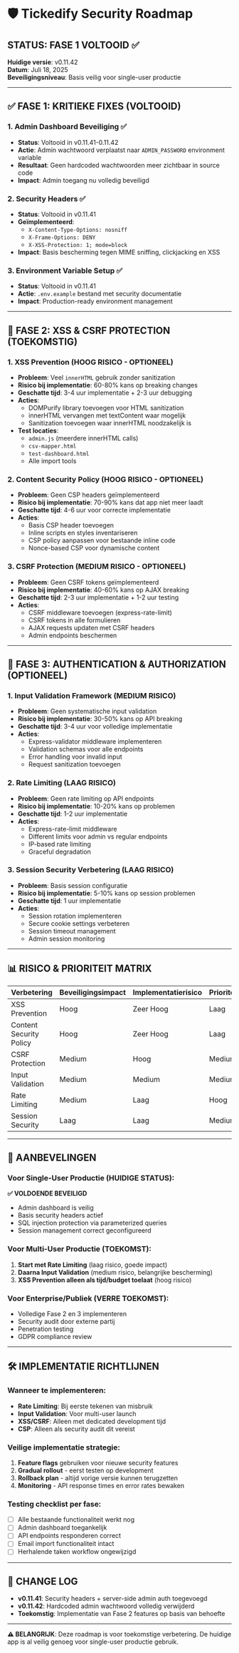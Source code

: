 # 🛡️ Tickedify Security Roadmap

## STATUS: FASE 1 VOLTOOID ✅

**Huidige versie**: v0.11.42  
**Datum**: Juli 18, 2025  
**Beveiligingsniveau**: Basis veilig voor single-user productie

---

## ✅ FASE 1: KRITIEKE FIXES (VOLTOOID)

### 1. Admin Dashboard Beveiliging ✅
- **Status**: Voltooid in v0.11.41-0.11.42
- **Actie**: Admin wachtwoord verplaatst naar `ADMIN_PASSWORD` environment variable
- **Resultaat**: Geen hardcoded wachtwoorden meer zichtbaar in source code
- **Impact**: Admin toegang nu volledig beveiligd

### 2. Security Headers ✅
- **Status**: Voltooid in v0.11.41
- **Geïmplementeerd**:
  - `X-Content-Type-Options: nosniff`
  - `X-Frame-Options: DENY`
  - `X-XSS-Protection: 1; mode=block`
- **Impact**: Basis bescherming tegen MIME sniffing, clickjacking en XSS

### 3. Environment Variable Setup ✅
- **Status**: Voltooid in v0.11.41
- **Actie**: `.env.example` bestand met security documentatie
- **Impact**: Production-ready environment management

---

## 🚧 FASE 2: XSS & CSRF PROTECTION (TOEKOMSTIG)

### 1. XSS Prevention (HOOG RISICO - OPTIONEEL)
- **Probleem**: Veel `innerHTML` gebruik zonder sanitization
- **Risico bij implementatie**: 60-80% kans op breaking changes
- **Geschatte tijd**: 3-4 uur implementatie + 2-3 uur debugging
- **Acties**:
  - DOMPurify library toevoegen voor HTML sanitization
  - innerHTML vervangen met textContent waar mogelijk
  - Sanitization toevoegen waar innerHTML noodzakelijk is
- **Test locaties**: 
  - `admin.js` (meerdere innerHTML calls)
  - `csv-mapper.html` 
  - `test-dashboard.html`
  - Alle import tools

### 2. Content Security Policy (HOOG RISICO - OPTIONEEL)
- **Probleem**: Geen CSP headers geïmplementeerd
- **Risico bij implementatie**: 70-90% kans dat app niet meer laadt
- **Geschatte tijd**: 4-6 uur voor correcte implementatie
- **Acties**:
  - Basis CSP header toevoegen
  - Inline scripts en styles inventariseren
  - CSP policy aanpassen voor bestaande inline code
  - Nonce-based CSP voor dynamische content

### 3. CSRF Protection (MEDIUM RISICO - OPTIONEEL)
- **Probleem**: Geen CSRF tokens geïmplementeerd
- **Risico bij implementatie**: 40-60% kans op AJAX breaking
- **Geschatte tijd**: 2-3 uur implementatie + 1-2 uur testing
- **Acties**:
  - CSRF middleware toevoegen (express-rate-limit)
  - CSRF tokens in alle formulieren
  - AJAX requests updaten met CSRF headers
  - Admin endpoints beschermen

---

## 🔐 FASE 3: AUTHENTICATION & AUTHORIZATION (OPTIONEEL)

### 1. Input Validation Framework (MEDIUM RISICO)
- **Probleem**: Geen systematische input validation
- **Risico bij implementatie**: 30-50% kans op API breaking
- **Geschatte tijd**: 3-4 uur voor volledige implementatie
- **Acties**:
  - Express-validator middleware implementeren
  - Validation schemas voor alle endpoints
  - Error handling voor invalid input
  - Request sanitization toevoegen

### 2. Rate Limiting (LAAG RISICO)
- **Probleem**: Geen rate limiting op API endpoints
- **Risico bij implementatie**: 10-20% kans op problemen
- **Geschatte tijd**: 1-2 uur implementatie
- **Acties**:
  - Express-rate-limit middleware
  - Different limits voor admin vs regular endpoints
  - IP-based rate limiting
  - Graceful degradation

### 3. Session Security Verbetering (LAAG RISICO)
- **Probleem**: Basis session configuratie
- **Risico bij implementatie**: 5-10% kans op session problemen
- **Geschatte tijd**: 1 uur implementatie
- **Acties**:
  - Session rotation implementeren
  - Secure cookie settings verbeteren
  - Session timeout management
  - Admin session monitoring

---

## 📊 RISICO & PRIORITEIT MATRIX

| Verbetering | Beveiligingsimpact | Implementatierisico | Prioriteit |
|-------------|-------------------|-------------------|------------|
| XSS Prevention | Hoog | Zeer Hoog | Laag |
| Content Security Policy | Hoog | Zeer Hoog | Laag |
| CSRF Protection | Medium | Hoog | Medium |
| Input Validation | Medium | Medium | Medium |
| Rate Limiting | Medium | Laag | Hoog |
| Session Security | Laag | Laag | Medium |

---

## 🎯 AANBEVELINGEN

### Voor Single-User Productie (HUIDIGE STATUS):
**✅ VOLDOENDE BEVEILIGD**
- Admin dashboard is veilig
- Basis security headers actief
- SQL injection protection via parameterized queries
- Session management correct geconfigureerd

### Voor Multi-User Productie (TOEKOMST):
1. **Start met Rate Limiting** (laag risico, goede impact)
2. **Daarna Input Validation** (medium risico, belangrijke bescherming)
3. **XSS Prevention alleen als tijd/budget toelaat** (hoog risico)

### Voor Enterprise/Publiek (VERRE TOEKOMST):
- Volledige Fase 2 en 3 implementeren
- Security audit door externe partij
- Penetration testing
- GDPR compliance review

---

## 🛠️ IMPLEMENTATIE RICHTLIJNEN

### Wanneer te implementeren:
- **Rate Limiting**: Bij eerste tekenen van misbruik
- **Input Validation**: Voor multi-user launch
- **XSS/CSRF**: Alleen met dedicated development tijd
- **CSP**: Alleen als security audit dit vereist

### Veilige implementatie strategie:
1. **Feature flags** gebruiken voor nieuwe security features
2. **Gradual rollout** - eerst testen op development
3. **Rollback plan** - altijd vorige versie kunnen terugzetten
4. **Monitoring** - API response times en error rates bewaken

### Testing checklist per fase:
- [ ] Alle bestaande functionaliteit werkt nog
- [ ] Admin dashboard toegankelijk
- [ ] API endpoints responderen correct
- [ ] Email import functionaliteit intact
- [ ] Herhalende taken workflow ongewijzigd

---

## 📝 CHANGE LOG

- **v0.11.41**: Security headers + server-side admin auth toegevoegd
- **v0.11.42**: Hardcoded admin wachtwoord volledig verwijderd
- **Toekomstig**: Implementatie van Fase 2 features op basis van behoefte

---

**⚠️ BELANGRIJK**: Deze roadmap is voor toekomstige verbetering. De huidige app is al veilig genoeg voor single-user productie gebruik.